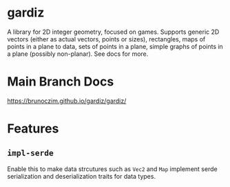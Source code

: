 # gardiz

A library for 2D integer geometry, focused on games. Supports generic 2D vectors
(either as actual vectors, points or sizes), rectangles, maps of points in a
plane to data, sets of points in a plane, simple graphs of points in a plane
(possibly non-planar). See docs for more.

# Main Branch Docs

https://brunoczim.github.io/gardiz/gardiz/

# Features

## `impl-serde`

Enable this to make data strcutures such as `Vec2` and `Map` implement serde
serialization and deserialization traits for data types.
